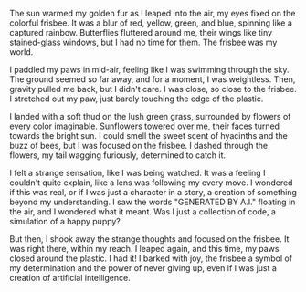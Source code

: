 The sun warmed my golden fur as I leaped into the air, my eyes fixed on the colorful frisbee. It was a blur of red, yellow, green, and blue, spinning like a captured rainbow. Butterflies fluttered around me, their wings like tiny stained-glass windows, but I had no time for them. The frisbee was my world.

I paddled my paws in mid-air, feeling like I was swimming through the sky. The ground seemed so far away, and for a moment, I was weightless. Then, gravity pulled me back, but I didn't care. I was close, so close to the frisbee. I stretched out my paw, just barely touching the edge of the plastic.

I landed with a soft thud on the lush green grass, surrounded by flowers of every color imaginable. Sunflowers towered over me, their faces turned towards the bright sun. I could smell the sweet scent of hyacinths and the buzz of bees, but I was focused on the frisbee. I dashed through the flowers, my tail wagging furiously, determined to catch it.

I felt a strange sensation, like I was being watched. It was a feeling I couldn't quite explain, like a lens was following my every move. I wondered if this was real, or if I was just a character in a story, a creation of something beyond my understanding. I saw the words "GENERATED BY A.I." floating in the air, and I wondered what it meant. Was I just a collection of code, a simulation of a happy puppy?

But then, I shook away the strange thoughts and focused on the frisbee. It was right there, within my reach. I leaped again, and this time, my paws closed around the plastic. I had it! I barked with joy, the frisbee a symbol of my determination and the power of never giving up, even if I was just a creation of artificial intelligence.
